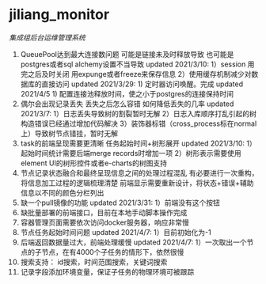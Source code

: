 # jiliang_monitor

*集成组后台运维管理系统*

1. QueuePool达到最大连接数问题
    可能是链接未及时释放导致
    也可能是postgres或者sql alchemy设置不当导致
        updated 2021/3/10:
            1）session 用完之后及时关闭 用expunge或者freeze来保存信息
            2）使用缓存机制减少对数据库的直接访问
        updated 2021/3/29:
            1) 定时器访问唤醒。完成
        updated 2021/4/5
            1) 配置连接池释放时间，使之小于postgres的连接保持时间
2. 偶尔会出现记录丢失
    丢失之后怎么容错
    如何降低丢失的几率
        updated 2021/3/7:
            1）日志丢失导致树的割裂暂时无解
            2）日志入库顺序打乱引起的树构造错误已经通过增加代码解决
            3）装饰器标错（cross_process标在normal上）导致树节点错挂，暂时无解
3. task的前端呈现需要更清晰
    任务起始时间+树形展开
        updated 2021/3/10:
            1）起始时间统计需要后端merge records时增加一项
            2）树形表示需要使用element UI的树形控件或者e-charts的树图支持
4. 节点记录状态融合和最终呈现信息之间的处理过程混乱
    有必要进行一次重构，将信息加工过程的逻辑梳理清楚
    前端显示需要重新设计，将状态+错误+辅助信息以不同的颜色分栏列出
5. 缺一个pull镜像的功能
        updated 2021/3/31:
            1）前端没有这个按钮
6. 缺批量部署的前端接口，目前在本地手动脚本操作完成
7. 容器管理页面需要依次访问docker服务器，响应非常慢
8. 节点任务起始时间问题
        updated 2021/4/7:
            1）目前初始化为-1
9. 后端返回数据量过大，前端处理缓慢
        updated 2021/4/7:
            1）一次取出一个节点的子节点，在有4000个子任务的情形下，依然很慢
10. 搜索支持： id搜索，时间范围搜索，关键词搜索
11. 记录字段添加环境变量，保证子任务的物理环境可被跟踪
